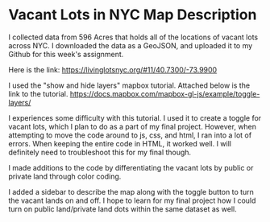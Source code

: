 # Vacant Lots in NYC Map Description
 I collected data from 596 Acres that holds all of the locations of vacant lots across NYC. I downloaded the data as a GeoJSON, and uploaded it to my Github for this week's assignment.

 Here is the link: https://livinglotsnyc.org/#11/40.7300/-73.9900

I used the "show and hide layers" mapbox tutorial.
Attached below is the link to the tutorial.
https://docs.mapbox.com/mapbox-gl-js/example/toggle-layers/

I experiences some difficulty with this tutorial. I used it to create a toggle for vacant lots, which I plan to do as a part of my final project. However, when attempting to move the code around to js, css, and html, I ran into a lot of errors. When keeping the entire code in HTML, it worked well. I will definitely need to troubleshoot this for my final though. 

I made additions to the code by differentiating the vacant lots by public or private land through color coding. 

I added a sidebar to describe the map along with the toggle button to turn the vacant lands on and off. I hope to learn for my final project how I could turn on public land/private land dots within the same dataset as well.
